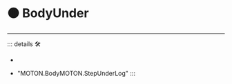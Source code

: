 # 🟠 <motor>BodyUnder</motor>

---

<!-- =================================================== -->
<!-- =================================================== -->
<!-- =================================================== -->
<!-- =================================================== -->
<!-- =================================================== -->
::: details 🛠

-

- "MOTON.BodyMOTON.StepUnderLog"
:::
